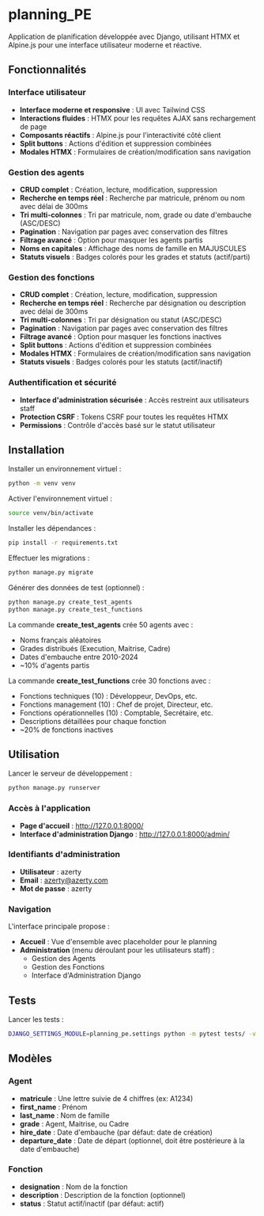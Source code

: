 # planning_PE

Application de planification développée avec Django, utilisant HTMX et Alpine.js pour une interface utilisateur moderne et réactive.

## Fonctionnalités

### Interface utilisateur
- **Interface moderne et responsive** : UI avec Tailwind CSS
- **Interactions fluides** : HTMX pour les requêtes AJAX sans rechargement de page
- **Composants réactifs** : Alpine.js pour l'interactivité côté client
- **Split buttons** : Actions d'édition et suppression combinées
- **Modales HTMX** : Formulaires de création/modification sans navigation

### Gestion des agents
- **CRUD complet** : Création, lecture, modification, suppression
- **Recherche en temps réel** : Recherche par matricule, prénom ou nom avec délai de 300ms
- **Tri multi-colonnes** : Tri par matricule, nom, grade ou date d'embauche (ASC/DESC)
- **Pagination** : Navigation par pages avec conservation des filtres
- **Filtrage avancé** : Option pour masquer les agents partis
- **Noms en capitales** : Affichage des noms de famille en MAJUSCULES
- **Statuts visuels** : Badges colorés pour les grades et statuts (actif/parti)

### Gestion des fonctions
- **CRUD complet** : Création, lecture, modification, suppression
- **Recherche en temps réel** : Recherche par désignation ou description avec délai de 300ms
- **Tri multi-colonnes** : Tri par désignation ou statut (ASC/DESC)
- **Pagination** : Navigation par pages avec conservation des filtres
- **Filtrage avancé** : Option pour masquer les fonctions inactives
- **Split buttons** : Actions d'édition et suppression combinées
- **Modales HTMX** : Formulaires de création/modification sans navigation
- **Statuts visuels** : Badges colorés pour les statuts (actif/inactif)

### Authentification et sécurité
- **Interface d'administration sécurisée** : Accès restreint aux utilisateurs staff
- **Protection CSRF** : Tokens CSRF pour toutes les requêtes HTMX
- **Permissions** : Contrôle d'accès basé sur le statut utilisateur

## Installation

Installer un environnement virtuel :
```bash
python -m venv venv
```

Activer l'environnement virtuel :
```bash
source venv/bin/activate
```

Installer les dépendances :
```bash
pip install -r requirements.txt
```

Effectuer les migrations :
```bash
python manage.py migrate
```

Générer des données de test (optionnel) :
```bash
python manage.py create_test_agents
python manage.py create_test_functions
```

La commande **create_test_agents** crée 50 agents avec :
- Noms français aléatoires
- Grades distribués (Execution, Maitrise, Cadre)
- Dates d'embauche entre 2010-2024
- ~10% d'agents partis

La commande **create_test_functions** crée 30 fonctions avec :
- Fonctions techniques (10) : Développeur, DevOps, etc.
- Fonctions management (10) : Chef de projet, Directeur, etc.
- Fonctions opérationnelles (10) : Comptable, Secrétaire, etc.
- Descriptions détaillées pour chaque fonction
- ~20% de fonctions inactives

## Utilisation

Lancer le serveur de développement :
```bash
python manage.py runserver
```

### Accès à l'application

- **Page d'accueil** : http://127.0.0.1:8000/
- **Interface d'administration Django** : http://127.0.0.1:8000/admin/

### Identifiants d'administration

- **Utilisateur** : azerty
- **Email** : azerty@azerty.com
- **Mot de passe** : azerty

### Navigation

L'interface principale propose :
- **Accueil** : Vue d'ensemble avec placeholder pour le planning
- **Administration** (menu déroulant pour les utilisateurs staff) :
  - Gestion des Agents
  - Gestion des Fonctions
  - Interface d'Administration Django

## Tests

Lancer les tests :
```bash
DJANGO_SETTINGS_MODULE=planning_pe.settings python -m pytest tests/ -v
```

## Modèles

### Agent
- **matricule** : Une lettre suivie de 4 chiffres (ex: A1234)
- **first_name** : Prénom
- **last_name** : Nom de famille
- **grade** : Agent, Maitrise, ou Cadre
- **hire_date** : Date d'embauche (par défaut: date de création)
- **departure_date** : Date de départ (optionnel, doit être postérieure à la date d'embauche)

### Fonction
- **designation** : Nom de la fonction
- **description** : Description de la fonction (optionnel)
- **status** : Statut actif/inactif (par défaut: actif)